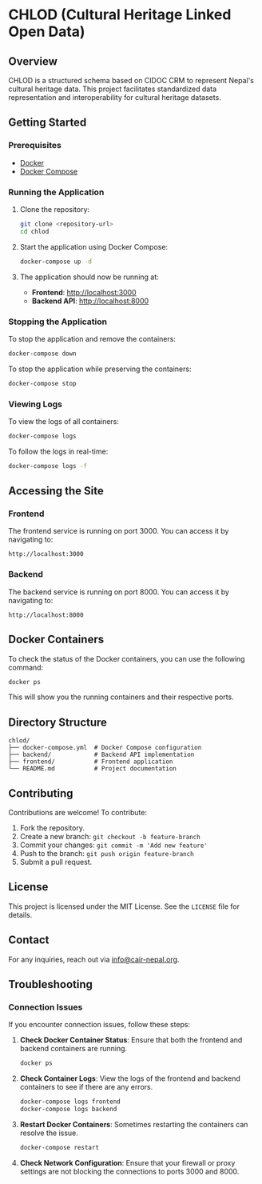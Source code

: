 # CHLOD (Cultural Heritage Linked Open Data)

## Overview
CHLOD is a structured schema based on CIDOC CRM to represent Nepal's cultural heritage data. This project facilitates standardized data representation and interoperability for cultural heritage datasets.

## Getting Started

### Prerequisites
- [Docker](https://docs.docker.com/get-docker/)
- [Docker Compose](https://docs.docker.com/compose/install/)

### Running the Application

1. Clone the repository:
   ```bash
   git clone <repository-url>
   cd chlod
   ```

2. Start the application using Docker Compose:
   ```bash
   docker-compose up -d
   ```

3. The application should now be running at:
   - **Frontend**: [http://localhost:3000](http://localhost:3000)
   - **Backend API**: [http://localhost:8000](http://localhost:8000)

### Stopping the Application

To stop the application and remove the containers:
```bash
docker-compose down
```

To stop the application while preserving the containers:
```bash
docker-compose stop
```

### Viewing Logs

To view the logs of all containers:
```bash
docker-compose logs
```

To follow the logs in real-time:
```bash
docker-compose logs -f
```

## Accessing the Site

### Frontend
The frontend service is running on port 3000. You can access it by navigating to:
```
http://localhost:3000
```

### Backend
The backend service is running on port 8000. You can access it by navigating to:
```
http://localhost:8000
```

## Docker Containers

To check the status of the Docker containers, you can use the following command:
```sh
docker ps
```

This will show you the running containers and their respective ports.

## Directory Structure
```
chlod/
├── docker-compose.yml  # Docker Compose configuration
├── backend/            # Backend API implementation
├── frontend/           # Frontend application
└── README.md           # Project documentation
```

## Contributing
Contributions are welcome! To contribute:
1. Fork the repository.
2. Create a new branch: `git checkout -b feature-branch`
3. Commit your changes: `git commit -m 'Add new feature'`
4. Push to the branch: `git push origin feature-branch`
5. Submit a pull request.

## License
This project is licensed under the MIT License. See the `LICENSE` file for details.

## Contact
For any inquiries, reach out via [info@cair-nepal.org](mailto:info@cair-nepal.org).

## Troubleshooting

### Connection Issues

If you encounter connection issues, follow these steps:

1. **Check Docker Container Status**: Ensure that both the frontend and backend containers are running.
   ```sh
   docker ps
   ```

2. **Check Container Logs**: View the logs of the frontend and backend containers to see if there are any errors.
   ```sh
   docker-compose logs frontend
   docker-compose logs backend
   ```

3. **Restart Docker Containers**: Sometimes restarting the containers can resolve the issue.
   ```sh
   docker-compose restart
   ```

4. **Check Network Configuration**: Ensure that your firewall or proxy settings are not blocking the connections to ports 3000 and 8000.